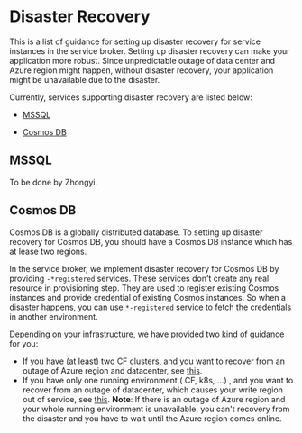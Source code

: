 # Disaster Recovery

This is a list of guidance for setting up disaster recovery for service instances in the service broker. Setting up disaster recovery can make your application more robust. Since unpredictable outage of data center and Azure region might happen, without disaster recovery, your application might be unavailable due to the disaster.

Currently, services supporting disaster recovery are listed below:

- [MSSQL](#mssql)

- [Cosmos DB](#cosmosdb)

 

## MSSQL

To be done by Zhongyi.



## Cosmos DB

Cosmos DB is a globally distributed database. To setting up disaster recovery for Cosmos DB, you should have a Cosmos DB instance which has at lease two regions. 

In the service broker, we implement disaster recovery for Cosmos DB by providing `-*registered` services. These services don't create any real resource in provisioning step. They are used to register existing Cosmos instances and provide credential of existing Cosmos instances. So when a disaster happens, you can use `*-registered` service to fetch the credentials in another environment.

Depending on your infrastructure, we have provided two kind of guidance for you:

- If you have (at least) two CF clusters, and you want to recover from an outage of Azure region and datacenter, see [this](cosmosdb-multi-region.md).
- If you have only one running environment ( CF, k8s, ...) , and you want to recover from an outage of datacenter, which causes your write region out of service, see [this](cosmosdb-one-region.md). **Note**: If there is an outage of Azure region and your whole running environment is unavailable, you can't recovery from the disaster and you have to wait until the Azure region comes online.